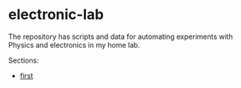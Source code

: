 # electronic-lab
The repository has scripts and data for automating experiments with Physics and electronics in my home lab.

Sections:
* [first](doc/first.md)

